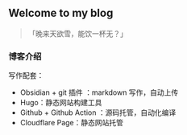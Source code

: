 ## Welcome to my blog

> 「晚来天欲雪，能饮一杯无？」

### 博客介绍

写作配套：
- Obsidian + git 插件 ：markdown 写作，自动上传
- Hugo：静态网站构建工具
- Github  + Github Action ：源码托管，自动化编译
- Cloudflare Page：静态网站托管
